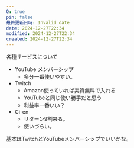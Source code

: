 ```yaml
---
Q: true
pin: false
最終更新日時: Invalid date
date: 2024-12-27T22:34
modified: 2024-12-27T22:34
created: 2024-12-27T22:34
---
```

  

  

各種サービスについて

- YouTube メンバーシップ
    - 多分一番使いやすい。
- Twitch
    - Amazon使っていれば実質無料で入れる
    - YouTubeと同じ使い勝手だと思う
    - 利益率一番いい？
- Ci-en
    - リターン9割来る。
    - 使いづらい。

  

  

基本はTwitchとYouTubeメンバーシップでいいかな。